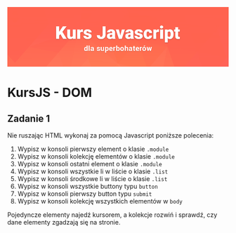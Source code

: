 ![](../../kursjs.png)

# KursJS - DOM

## Zadanie 1
Nie ruszając HTML wykonaj za pomocą Javascript poniższe polecenia:

1. Wypisz w konsoli pierwszy element o klasie `.module`
2. Wypisz w konsoli kolekcję elementów o klasie `.module`
3. Wypisz w konsoli ostatni element o klasie `.module`
4. Wypisz w konsoli wszystkie li w liście o klasie `.list`
5. Wypisz w konsoli środkowe li w liście o klasie `.list`
6. Wypisz w konsoli wszystkie buttony typu `button`
7. Wypisz w konsoli pierwszy button typu `submit`
8. Wypisz w konsoli kolekcję wszystkich elementów w `body`

Pojedyncze elementy najedź kursorem, a kolekcje rozwiń i sprawdź, czy dane elementy zgadzają się na stronie.
